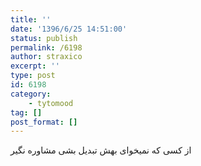 ```yaml
---
title: ''
date: '1396/6/25 14:51:00'
status: publish
permalink: /6198
author: straxico
excerpt: ''
type: post
id: 6198
category:
    - tytomood
tag: []
post_format: []
---
```

از کسی که نمیخوای بهش تبدیل بشی مشاوره نگیر
